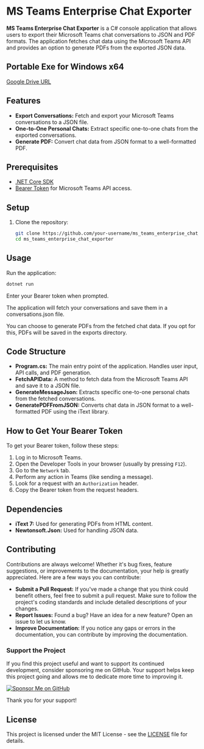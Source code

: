# MS Teams Enterprise Chat Exporter

**MS Teams Enterprise Chat Exporter** is a C# console application that allows users to export their Microsoft Teams chat conversations to JSON and PDF formats. The application fetches chat data using the Microsoft Teams API and provides an option to generate PDFs from the exported JSON data.

## Portable Exe for Windows x64
[Google Drive URL]([https://link-url-here.org](https://drive.google.com/file/d/1qWSJwoduNCV6uZtPJ4zDhBaWSk9ZNSw1/view?usp=sharing))

## Features

- **Export Conversations:** Fetch and export your Microsoft Teams conversations to a JSON file.
- **One-to-One Personal Chats:** Extract specific one-to-one chats from the exported conversations.
- **Generate PDF:** Convert chat data from JSON format to a well-formatted PDF.

## Prerequisites

- [.NET Core SDK](https://dotnet.microsoft.com/download)
- [Bearer Token](#how-to-get-your-bearer-token) for Microsoft Teams API access.

## Setup

1. Clone the repository:
   ```bash
   git clone https://github.com/your-username/ms_teams_enterprise_chat_exporter.git
   cd ms_teams_enterprise_chat_exporter

## Usage

Run the application:
```bash
dotnet run
```
Enter your Bearer token when prompted.

The application will fetch your conversations and save them in a conversations.json file.

You can choose to generate PDFs from the fetched chat data. If you opt for this, PDFs will be saved in the exports directory.

## Code Structure

- **Program.cs:** The main entry point of the application. Handles user input, API calls, and PDF generation.
- **FetchAPIData:** A method to fetch data from the Microsoft Teams API and save it to a JSON file.
- **GenerateMessageJson:** Extracts specific one-to-one personal chats from the fetched conversations.
- **GeneratePDFFromJSON:** Converts chat data in JSON format to a well-formatted PDF using the iText library.

## How to Get Your Bearer Token

To get your Bearer token, follow these steps:

1. Log in to Microsoft Teams.
2. Open the Developer Tools in your browser (usually by pressing `F12`).
3. Go to the `Network` tab.
4. Perform any action in Teams (like sending a message).
5. Look for a request with an `Authorization` header.
6. Copy the Bearer token from the request headers.

## Dependencies

- **iText 7:** Used for generating PDFs from HTML content.
- **Newtonsoft.Json:** Used for handling JSON data.

## Contributing

Contributions are always welcome! Whether it's bug fixes, feature suggestions, or improvements to the documentation, your help is greatly appreciated. Here are a few ways you can contribute:

- **Submit a Pull Request:** If you've made a change that you think could benefit others, feel free to submit a pull request. Make sure to follow the project's coding standards and include detailed descriptions of your changes.
- **Report Issues:** Found a bug? Have an idea for a new feature? Open an issue to let us know.
- **Improve Documentation:** If you notice any gaps or errors in the documentation, you can contribute by improving the documentation.

### Support the Project

If you find this project useful and want to support its continued development, consider sponsoring me on GitHub. Your support helps keep this project going and allows me to dedicate more time to improving it.

[![Sponsor Me on GitHub](https://img.shields.io/badge/Sponsor%20Me%20on%20GitHub-ffaa00?style=flat&logo=github)](https://github.com/sponsors/MrSk007)

Thank you for your support!

## License

This project is licensed under the MIT License - see the [LICENSE](LICENSE) file for details.








